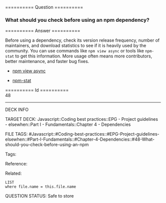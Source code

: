 ========== Question ==========  

### What should you check before using an npm dependency?  

========== Answer ==========  

Before using a dependency, check its version release frequency, number of maintainers, and download statistics to see if it is heavily used by the community. You can use commands like `npm view async` or tools like `npm-stat` to get this information. More usage often means more contributors, better maintenance, and faster bug fixes.

-   [npm view async](https://docs.npmjs.com/cli/view)

-   [npm-stat](https://npm-stat.com/)

========== Id ==========  
48

---

DECK INFO

TARGET DECK: Javascript::Coding best practices::EPG - Project guidelines - elsewhen::Part I - Fundamentals::Chapter 4 - Dependencies

FILE TAGS: #Javascript::#Coding-best-practices::#EPG-Project-guidelines-elsewhen::#Part-I-Fundamentals::#Chapter-4-Dependencies::#48-What-should-you-check-before-using-an-npm

Tags:

Reference:

Related:

```dataview
LIST
where file.name = this.file.name
```

QUESTION STATUS: Safe to store
